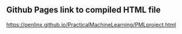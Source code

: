 ## Github Pages link to compiled HTML file

https://penlinx.github.io/PracticalMachineLearning/PMLproject.html
